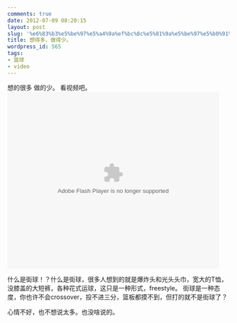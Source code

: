 ```yaml
---
comments: true
date: 2012-07-09 08:20:15
layout: post
slug: '%e6%83%b3%e5%be%97%e5%a4%9a%ef%bc%8c%e5%81%9a%e5%be%97%e5%b0%91%e3%80%82'
title: 想得多，做得少。
wordpress_id: 565
tags:
- 篮球
- video
---
```



想的很多 做的少。
看视频吧。
<embed src="http://www.tudou.com/v/IWKcjkaE8IQ/&rpid=58132160&resourceId=58132160_05_05_99&bid=05/v.swf" type="application/x-shockwave-flash" allowscriptaccess="always" allowfullscreen="true" wmode="opaque" width="480" height="400"></embed>

什么是街球！？什么是街球，很多人想到的就是爆炸头和光头头巾，宽大的T恤，没膝盖的大短裤，各种花式运球，这只是一种形式，freestyle。
街球是一种态度，你也许不会crossover，投不进三分，篮板都摸不到，但打的就不是街球了？

心情不好，也不想说太多。也没啥说的。



